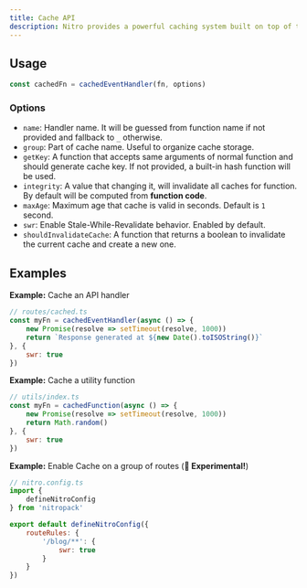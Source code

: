 ```yaml
---
title: Cache API
description: Nitro provides a powerful caching system built on top of the storage layer.
---
```


## Usage

```js
const cachedFn = cachedEventHandler(fn, options)
```

### Options

* `name`: Handler name. It will be guessed from function name if not provided and fallback to `_` otherwise.
* `group`: Part of cache name. Useful to organize cache storage.
* `getKey`: A function that accepts same arguments of normal function and should generate cache key. If not provided, a built-in hash function will be used.
* `integrity`: A value that changing it, will invalidate all caches for function. By default will be computed from **function code**.
* `maxAge`: Maximum age that cache is valid in seconds. Default is `1` second.
* `swr`: Enable Stale-While-Revalidate behavior. Enabled by default.
* `shouldInvalidateCache`: A function that returns a boolean to invalidate the current cache and create a new one.

## Examples

**Example:** Cache an API handler

```js
// routes/cached.ts
const myFn = cachedEventHandler(async () => {
    new Promise(resolve => setTimeout(resolve, 1000))
    return `Response generated at ${new Date().toISOString()}`
}, {
    swr: true
})
```

**Example:** Cache a utility function

```js
// utils/index.ts
const myFn = cachedFunction(async () => {
    new Promise(resolve => setTimeout(resolve, 1000))
    return Math.random()
}, {
    swr: true
})
```

**Example:** Enable Cache on a group of routes (**🧪 Experimental!**)

```js
// nitro.config.ts
import {
    defineNitroConfig
} from 'nitropack'

export default defineNitroConfig({
    routeRules: {
        '/blog/**': {
            swr: true
        }
    }
})
```
